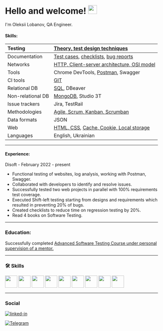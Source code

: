 # Hello and welcome! <img src="https://media.giphy.com/media/hvRJCLFzcasrR4ia7z/giphy.gif" width="29px">

I'm  Oleksii Lobanov, QA Engineer. 

#### Skills:

| Testing | [Theory, test design techniques](https://github.com/AlexeyLobanov1/Theory-test-design-techniques.git) |
| :----------------- | :------------------ |
| Documentation   | [Test cases](https://github.com/AlexeyLobanov1/Test-cases.git), [checklists](https://github.com/AlexeyLobanov1/Checklists.git), [bug reports](https://github.com/AlexeyLobanov1/bug-reports.git)  |
| Networks   | [HTTP, Client-server architecture, OSI model](https://github.com/AlexeyLobanov1/HTTP-Client-server-architecture-OSI-model.git)  |
| Tools   | Chrome DevTools, [Postman](https://github.com/AlexeyLobanov1/Postman.git), Swagger  |
| CI tools   |  [GIT](https://github.com/AlexeyLobanov1/GIT.git)  |
| Relational DB   | [SQL](https://github.com/AlexeyLobanov1/SQL.git), DBeaver  |
| Non-relational DB   | [MongoDB](https://github.com/AlexeyLobanov1/MongoDB.git), Studio 3T  |
| Issue trackers   | Jira, TestRail   |
| Methodologies   | [Agile, Scrum, Kanban, Scrumban](https://github.com/AlexeyLobanov1/Agile-Scrum-Kanban-Scrumban.git) |
| Data formats   | JSON  |
| Web   | [HTML, CSS](https://github.com/AlexeyLobanov1/HTML-CSS.git), [Cache, Cookie, Local storage ](https://github.com/AlexeyLobanov1/Cache-Cookie-Local-storage.git) |
| Languages   | English, Ukrainian  |

---

#### Experience:
Disoft - February 2022 - present
* Functional testing of websites, log analysis, working with Postman, Swagger.
* Collaborated with developers to identify and resolve issues.
* Successfully tested two web projects in parallel with 100% requirements test coverage.
* Executed Shift-left testing starting from designs and requirements which resulted in preventing 20% of bugs.
* Created checklists to reduce time on regression testing by 20%.
* Read 4 books on Software Testing.


---

### Education:

Successfully completed [Advanced Software Testing Course under personal supervision of a mentor.](https://ilarionhalushka.github.io/certificates/Oleksii-Lobanov#certificate-of-completion-)

---

### :hammer_and_wrench: Skills

<div>

 <img src="https://user-images.githubusercontent.com/113934709/221174283-ce51f794-02f2-4c91-b24a-eb1e7e026f8a.png" width="40" height="40"/>
 <img src="https://user-images.githubusercontent.com/113934709/221174303-52d1a2ee-047e-4b0a-88fc-97164157d699.png" width="40" height="40"/>
 <img src="https://user-images.githubusercontent.com/113934709/221174306-e6c1f52f-4411-43a6-842f-a21dfa1dcc03.png" width="40" height="40"/>
 <img src="https://user-images.githubusercontent.com/113934709/221174291-e6daa64b-54dd-4ea3-b05f-c63a095856b1.png" width="40" height="40"/>
 <img src="https://user-images.githubusercontent.com/113934709/221174302-3f5e4665-0ef5-4320-90ca-93df9f79bf0d.png" width="40" height="40"/>
 <img src="https://user-images.githubusercontent.com/113934709/221174305-4eff79ea-7a1f-4bf4-b952-8d0c7237d225.png" width="40" height="40"/>
 <img src="https://user-images.githubusercontent.com/113934709/221174290-80c8e1f9-3aa8-4925-bdc3-d20edfa8c5e6.png" width="40" height="40"/>
 <img src="https://user-images.githubusercontent.com/113934709/221174296-dda7d004-2d2c-47c4-8eda-1b873c7272ee.png" width="40" height="40"/>
 <img src="https://user-images.githubusercontent.com/113934709/221174308-6129d0f4-6d48-47ce-8087-6d80e4cdc629.png" width="40" height="40"/>
 
 ---
 
</div>

### Social

<div id="badges">

[![linked-in](https://img.shields.io/badge/LinkedIn-0077B5?style=for-the-badge&logo=LinkedIn&logoColor=white)](https://www.linkedin.com/in/alexey-lobanov-qa/)
 
<div id="badges">

[![Telegram](https://img.shields.io/badge/Telegram-0077B5?style=for-the-badge&logo=Telegram&logoColor=white)](https://t.me/alexeyLobanov1)


